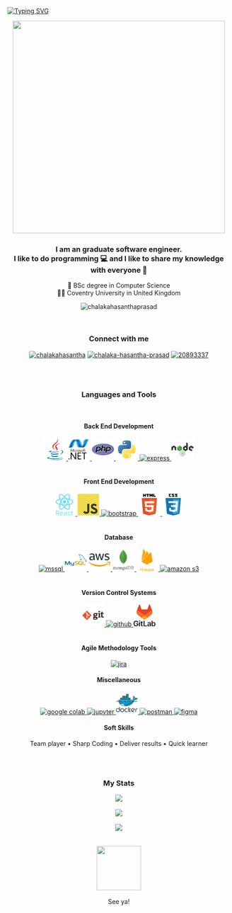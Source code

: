<a href="https://git.io/typing-svg"><img src="https://readme-typing-svg.herokuapp.com?font=Fira+Code&pause=1000&center=true&width=900&height=90&lines=Hello%2C+Alien!+%F0%9F%91%8B;%F0%9F%91%89+I'm+Chalaka+Hasantha+%F0%9F%98%83;Welcome+to+my+GitHub+Profile" alt="Typing SVG" /></a>

<div id="header" align="center">
  <img src="https://media.giphy.com/media/gjrYDwbjnK8x36xZIO/giphy.gif"  width="480" height="480"/>
</div>

<h3 align="center">I am an graduate software engineer.<br> I like to do programming 💻 and I like to share my knowledge with everyone 🙂</h3>

<p align="center"> 🌱 BSc degree in Computer Science 
<br> 👨‍🎓 Coventry University in United Kingdom </p>

<p align="center"> <img src="https://komarev.com/ghpvc/?username=chalakahasanthaprasad&label=Profile%20views&color=0e75b6&style=flat" alt="chalakahasanthaprasad" /> </p>

<br>
<h3 align="center">Connect with me</h3>
<p align="center">
<a href="https://twitter.com/chalakahasantha" target="blank"><img align="center" src="https://raw.githubusercontent.com/rahuldkjain/github-profile-readme-generator/master/src/images/icons/Social/twitter.svg" alt="chalakahasantha" height="30" width="40" /></a>
<a href="https://linkedin.com/in/chalaka-hasantha-prasad" target="blank"><img align="center" src="https://raw.githubusercontent.com/rahuldkjain/github-profile-readme-generator/master/src/images/icons/Social/linked-in-alt.svg" alt="chalaka-hasantha-prasad" height="30" width="40" /></a>
<a href="https://stackoverflow.com/users/20893337" target="blank"><img align="center" src="https://raw.githubusercontent.com/rahuldkjain/github-profile-readme-generator/master/src/images/icons/Social/stack-overflow.svg" alt="20893337" height="30" width="40" /></a>
</p>
<br>
<br>
<h3 align="center">Languages and Tools</h3>
<br>
<!-- Back End Development -->
<h4 align="center">Back End Development</h4>
<div align="center">
  <a href="https://www.java.com" target="_blank" rel="noreferrer">
    <img src="https://raw.githubusercontent.com/devicons/devicon/master/icons/java/java-original.svg" alt="java" width="50" height="50"/>
  </a>
  <a href="https://dotnet.microsoft.com/" target="_blank" rel="noreferrer">
    <img src="https://raw.githubusercontent.com/devicons/devicon/master/icons/dot-net/dot-net-original-wordmark.svg" alt="dotnet" width="50" height="50"/>
  </a>
  <a href="https://www.php.net" target="_blank" rel="noreferrer">
    <img src="https://raw.githubusercontent.com/devicons/devicon/master/icons/php/php-original.svg" alt="php" width="50" height="50"/>
  </a>
  <a href="https://www.python.org" target="_blank" rel="noreferrer">
    <img src="https://raw.githubusercontent.com/devicons/devicon/master/icons/python/python-original.svg" alt="python" width="50" height="50"/>
  </a>
  <a href="https://expressjs.com" target="_blank" rel="noreferrer">
    <img src="https://logowik.com/content/uploads/images/express-js1720895495.logowik.com.webp" alt="express" width="50" height="50"/>
  </a>
  <a href="https://nodejs.org" target="_blank" rel="noreferrer">
    <img src="https://raw.githubusercontent.com/devicons/devicon/master/icons/nodejs/nodejs-original-wordmark.svg" alt="nodejs" width="50" height="50"/>
  </a>
</div>
<br>
<!-- Front End Development -->
<h4 align="center">Front End Development</h4>
<div align="center">
  <a href="https://reactjs.org/" target="_blank" rel="noreferrer">
    <img src="https://raw.githubusercontent.com/devicons/devicon/master/icons/react/react-original-wordmark.svg" alt="react" width="50" height="50"/>
  </a>
  <a href="https://developer.mozilla.org/en-US/docs/Web/JavaScript" target="_blank" rel="noreferrer">
    <img src="https://raw.githubusercontent.com/devicons/devicon/master/icons/javascript/javascript-original.svg" alt="javascript" width="50" height="50"/>
  </a>
  <a href="https://getbootstrap.com" target="_blank" rel="noreferrer">
    <img src="https://www.vectorlogo.zone/logos/getbootstrap/getbootstrap-icon.svg" alt="bootstrap" width="50" height="50"/>
  </a>
  <a href="https://developer.mozilla.org/en-US/docs/Web/HTML" target="_blank" rel="noreferrer">
    <img src="https://raw.githubusercontent.com/devicons/devicon/master/icons/html5/html5-original-wordmark.svg" alt="html" width="50" height="50"/>
  </a>
  <a href="https://developer.mozilla.org/en-US/docs/Web/CSS" target="_blank" rel="noreferrer">
    <img src="https://raw.githubusercontent.com/devicons/devicon/master/icons/css3/css3-original-wordmark.svg" alt="css" width="50" height="50"/>
  </a>
</div>
<br>
<!-- Database -->
<h4 align="center">Database</h4>
<div align="center">
  <a href="https://www.microsoft.com/en-us/sql-server" target="_blank" rel="noreferrer">
    <img src="https://www.svgrepo.com/show/303229/microsoft-sql-server-logo.svg" alt="mssql" width="50" height="50"/>
  </a>
  <a href="https://www.mysql.com/" target="_blank" rel="noreferrer">
    <img src="https://raw.githubusercontent.com/devicons/devicon/master/icons/mysql/mysql-original-wordmark.svg" alt="mysql" width="50" height="50"/>
  </a>
  <a href="https://aws.amazon.com/rds/" target="_blank" rel="noreferrer">
    <img src="https://raw.githubusercontent.com/devicons/devicon/master/icons/amazonwebservices/amazonwebservices-original-wordmark.svg" alt="aws rds" width="50" height="50"/>
  </a>
  <a href="https://www.mongodb.com/" target="_blank" rel="noreferrer">
    <img src="https://raw.githubusercontent.com/devicons/devicon/master/icons/mongodb/mongodb-original-wordmark.svg" alt="mongodb" width="50" height="50"/>
  </a>
  <a href="https://firebase.google.com/" target="_blank" rel="noreferrer">
    <img src="https://raw.githubusercontent.com/devicons/devicon/master/icons/firebase/firebase-plain-wordmark.svg" alt="firebase" width="50" height="50"/>
  </a>
  <a href="https://aws.amazon.com/s3/" target="_blank" rel="noreferrer">
    <img src="https://www.svgrepo.com/show/349587/amazon-s3.svg" alt="amazon s3" width="50" height="50"/>
  </a>
</div>
<br>
<!-- Version Control Systems -->
<h4 align="center">Version Control Systems</h4>
<div align="center">
  <a href="https://git-scm.com/" target="_blank" rel="noreferrer">
    <img src="https://raw.githubusercontent.com/devicons/devicon/master/icons/git/git-original-wordmark.svg" alt="git" width="50" height="50"/>
  </a>
  <a href="https://github.com/" target="_blank" rel="noreferrer">
    <img src="https://www.vectorlogo.zone/logos/github/github-icon.svg" alt="github" width="50" height="50"/>
  </a>
  <a href="https://about.gitlab.com/" target="_blank" rel="noreferrer">
    <img src="https://raw.githubusercontent.com/devicons/devicon/master/icons/gitlab/gitlab-original-wordmark.svg" alt="gitlab" width="50" height="50"/>
  </a>
</div>
<br>
<!-- Agile Methodology Tools -->
<h4 align="center">Agile Methodology Tools</h4>
<div align="center">
  <a href="https://www.atlassian.com/software/jira" target="_blank" rel="noreferrer">
    <img src="https://www.vectorlogo.zone/logos/atlassian_jira/atlassian_jira-icon.svg" alt="jira" width="50" height="50"/>
  </a>
</div>

<!-- Miscellaneous -->
<h4 align="center">Miscellaneous</h4>
<div align="center">
  <a href="https://colab.research.google.com/" target="_blank" rel="noreferrer">
    <img src="https://www.svgrepo.com/show/349325/colaboratory.svg" alt="google colab" width="50" height="50"/>
  </a>
    <a href="https://jupyter.org/" target="_blank" rel="noreferrer">
    <img src="https://www.vectorlogo.zone/logos/jupyter/jupyter-ar21.svg" alt="jupyter" width="50" height="50"/>
  </a>
  <a href="https://www.docker.com/" target="_blank" rel="noreferrer">
    <img src="https://raw.githubusercontent.com/devicons/devicon/master/icons/docker/docker-original-wordmark.svg" alt="docker" width="50" height="50"/>
  </a>
  <a href="https://www.postman.com/" target="_blank" rel="noreferrer">
    <img src="https://www.vectorlogo.zone/logos/getpostman/getpostman-icon.svg" alt="postman" width="50" height="50"/>
  </a>
  <a href="https://www.figma.com/" target="_blank" rel="noreferrer">
    <img src="https://www.vectorlogo.zone/logos/figma/figma-icon.svg" alt="figma" width="50" height="50"/>
  </a>
</div>

<!-- Soft Skills -->
<h4 align="center">Soft Skills</h4>
<div align="center">
  <p>Team player • Sharp Coding • Deliver results • Quick learner</p>
</div>

<br>

<br>

<h3 align="center">My Stats</h3>
<p align="center">
    <img src="http://github-readme-streak-stats.herokuapp.com?user=chalakahasanthaprasad&count_private=true&theme=tokyonight"/>
</p>

<p align="center">
    <img src="https://github-readme-stats-sigma-five.vercel.app/api?username=chalakahasanthaprasad&count_private=true&show_icons=true&theme=radical"/>
</p>

<p align="center">
    <img src="https://github-readme-stats-sigma-five.vercel.app/api/top-langs/?username=chalakahasanthaprasad&count_private=true&layout=compact&theme=dark#gh-dark-mode-only"/>
</p>
<br>
<div align="center">
  <img src="https://media.giphy.com/media/LOnt6uqjD9OexmQJRB/giphy.gif" height="100" width="100" />
</div>
<p align="center"> See ya!</p>
<br>

